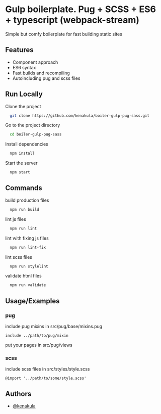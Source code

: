 # Gulp boilerplate. Pug + SCSS + ES6 + typescript (webpack-stream)

Simple but comfy boilerplate for fast building static sites
## Features

- Component approach
- ES6 syntax
- Fast builds and recompiling
- Autoincluding pug and scss files

## Run Locally

Clone the project

```bash
  git clone https://github.com/kenakula/boiler-gulp-pug-sass.git
```

Go to the project directory

```bash
  cd boiler-gulp-pug-sass
```

Install dependencies

```bash
  npm install
```

Start the server

```bash
  npm start
```


## Commands

build production files

```bash
  npm run build
```

lint js files

```bash
  npm run lint
```

lint with fixing js files

```bash
  npm run lint-fix
```

lint scss files

```bash
  npm run stylelint
```

validate html files

```bash
  npm run validate
```
## Usage/Examples

### pug

include pug mixins in src/pug/base/mixins.pug
```
include ../path/to/pug/mixin
```

put your pages in src/pug/views

### scss
include scss files in src/styles/style.scss
```
@import '../path/to/some/style.scss'
```
## Authors

- [@kenakula](https://github.com/kenakula)

